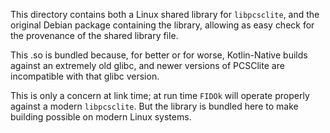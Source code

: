 This directory contains both a Linux shared library for `libpcsclite`,
and the original Debian package containing the library, allowing as easy
check for the provenance of the shared library file.

This .so is bundled because, for better or for worse, Kotlin-Native builds against an
extremely old glibc, and newer versions of PCSClite are incompatible with that glibc
version.

This is only a concern at link time; at run time `FIDOk` will operate properly against
a modern `libpcsclite`. But the library is bundled here to make building possible on
modern Linux systems.
